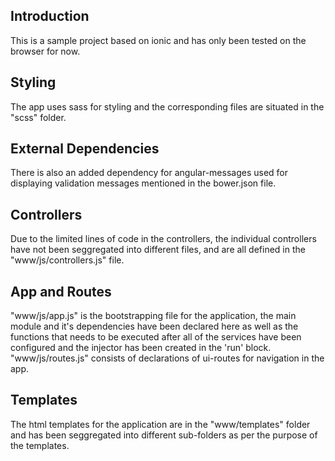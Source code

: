 ## Introduction

This is a sample project based on ionic and has only been tested on the browser for now.

## Styling

The app uses sass for styling and the corresponding files are situated in the "scss" folder.

## External Dependencies

There is also an added dependency for angular-messages used for displaying validation messages mentioned in the bower.json file.

## Controllers

Due to the limited lines of code in the controllers, the individual controllers have not been seggregated into different files, and are all defined in the "www/js/controllers.js" file.

## App and Routes
 
"www/js/app.js" is the bootstrapping file for the application, the main module and it's dependencies have been declared here as well as the functions that needs to be executed after all of the services have been configured and the injector has been created in the 'run' block. "www/js/routes.js" consists of declarations of ui-routes for navigation in the app.

## Templates

The html templates for the application are in the "www/templates" folder and has been seggregated into different sub-folders as per the purpose of the templates.